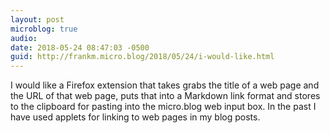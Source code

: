 ```yaml
---
layout: post
microblog: true
audio: 
date: 2018-05-24 08:47:03 -0500
guid: http://frankm.micro.blog/2018/05/24/i-would-like.html
---
```

I would like a Firefox extension that takes grabs the title of a web page and the URL of that web page, puts that into a Markdown link format and stores to the clipboard for pasting into the micro.blog web input box. In the past I have used applets for linking to web pages in my blog posts.
